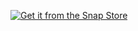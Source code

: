 [![Get it from the Snap Store](https://snapcraft.io/static/images/badges/en/snap-store-black.svg)](https://snapcraft.io/daily-phrases)
